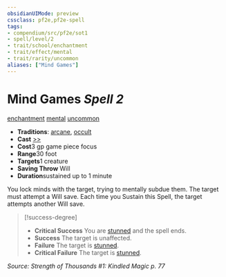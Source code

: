 ```yaml
---
obsidianUIMode: preview
cssclass: pf2e,pf2e-spell
tags:
- compendium/src/pf2e/sot1
- spell/level/2
- trait/school/enchantment
- trait/effect/mental
- trait/rarity/uncommon
aliases: ["Mind Games"]
---
```

# Mind Games *Spell 2*   
[enchantment](enchantment.md)  [mental](mental.md)  [uncommon](uncommon.md)  

- **Traditions**: [arcane](arcane.md), [occult](occult.md)
- **Cast** [>>](chapter-9-playing-the-game.md#Actions "Two-Action") 
- **Cost**3 gp game piece focus
- **Range**30 foot
- **Targets**1 creature
- **Saving Throw** Will
- **Duration**sustained up to 1 minute

You lock minds with the target, trying to mentally subdue them. The target must attempt a Will save. Each time you Sustain this Spell, the target attempts another Will save.

> [!success-degree] 
> - **Critical Success** You are [stunned](conditions.md#Stunned) and the spell ends.
> - **Success** The target is unaffected.
> - **Failure** The target is [stunned](conditions.md#Stunned).
> - **Critical Failure** The target is [stunned](conditions.md#Stunned).

*Source: Strength of Thousands #1: Kindled Magic p. 77*